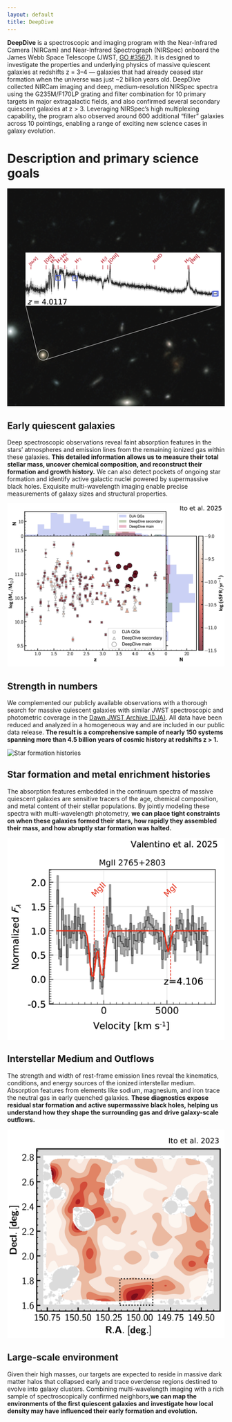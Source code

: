 ```yaml
---
layout: default
title: DeepDive
---
```


<!-- # DeepDive -->

**DeepDive** is a spectroscopic and imaging program with the Near-Infrared Camera (NIRCam) and Near-Infrared Spectrograph (NIRSpec) onboard the James Webb Space Telescope (JWST, [GO #3567](https://www.stsci.edu/jwst/science-execution/program-information?id=3567)). It is designed to investigate the properties and underlying physics of massive quiescent galaxies at redshifts z = 3–4 — galaxies that had already ceased star formation when the universe was just ~2 billion years old. DeepDive collected NIRCam imaging and deep, medium-resolution NIRSpec spectra using the G235M/F170LP grating and filter combination for 10 primary targets in major extragalactic fields, and also confirmed several secondary quiescent galaxies at z > 3. Leveraging NIRSpec’s high multiplexing capability, the program also observed around 600 additional “filler” galaxies across 10 pointings, enabling a range of exciting new science cases in galaxy evolution.

# Description and primary science goals

<!-- <div class="science-section">
  <div class="science-row">
    <img src="images/website_sxds_27434.png" alt="Quiescent Galaxies">
    <div>
      <h2>Early quiescent galaxies</h2>
      <p>Deep spectroscopic observations reveal faint absorption features in the stars’ atmospheres and emission lines from the remaining ionized gas within these galaxies. <b>This detailed information allows us to measure their total stellar mass, uncover chemical composition, and reconstruct their formation and growth history.</b> We can also detect pockets of ongoing star formation and identify active galactic nuclei powered by supermassive black holes. Exquisite multi-wavelength imaging enable precise measurements of galaxy sizes and structural properties.</p>
    </div>
  </div> -->

<div class="science-section">
  <div class="science-row">
    <a href="https://ui.adsabs.harvard.edu/abs/2025arXiv250622642I/abstract" target="_blank" rel="noopener noreferrer">
      <img src="images/website_sxds_27434.png" alt="Quiescent Galaxies">
    </a>
    <div>
      <h2>Early quiescent galaxies</h2>
      <p>
        Deep spectroscopic observations reveal faint absorption features in the stars’ atmospheres and emission lines from the remaining ionized gas within these galaxies.
        <b>This detailed information allows us to measure their total stellar mass, uncover chemical composition, and reconstruct their formation and growth history.</b>
        We can also detect pockets of ongoing star formation and identify active galactic nuclei powered by supermassive black holes. Exquisite multi-wavelength imaging enable precise measurements of galaxy sizes and structural properties.
      </p>
    </div>
  </div>
</div>

<div class="science-row reverse">
  <img src="images/statistics.jpg" alt="Strength in numbers">
  <div>
    <h2>Strength in numbers</h2>
    <p>We complemented our publicly available observations with a thorough search for massive quiescent galaxies with similar JWST spectroscopic and photometric coverage in the 
      <a href="https://dawn-cph.github.io/dja/index.html" target="_blank" rel="noopener noreferrer">Dawn JWST Archive (DJA)</a>. 
      All data have been reduced and analyzed in a homogeneous way and are included in our public data release. 
      <b>The result is a comprehensive sample of nearly 150 systems spanning more than 4.5 billion years of cosmic history at redshifts z > 1.</b>
    </p>
  </div>
</div>

  <div class="science-row">
    <img src="/images/sfhs.jpg" alt="Star formation histories">
    <div>
      <h2>Star formation and metal enrichment histories</h2>
      <p>The absorption features embedded in the continuum spectra of massive quiescent galaxies are sensitive tracers of the age, chemical composition, and metal content of their stellar populations. By jointly modeling these spectra with multi-wavelength photometry, <b>we can place tight constraints on when these galaxies formed their stars, how rapidly they assembled their mass, and how abruptly star formation was halted.</b></p>
    </div>
  </div>

 <div class="science-row reverse">
  <img src="images/ism_outflows.png" alt="Interstellar medium and outflows">
  <div>
    <h2>Interstellar Medium and Outflows</h2>
    <p>
    The strength and width of rest-frame emission lines reveal the kinematics, conditions, and energy sources of the ionized interstellar medium. Absorption features from elements like sodium, magnesium, and iron trace the neutral gas in early quenched galaxies. <b>These diagnostics expose residual star formation and active supermassive black holes, helping us understand how they shape the surrounding gas and drive galaxy-scale outflows.</b>
    </p>
  </div>
</div>

  <div class="science-row">
    <img src="images/environment.jpg" alt="Environment">
    <div>
      <h2>Large-scale environment</h2>
      <p>Given their high masses, our targets are expected to reside in massive dark matter halos that collapsed early and trace overdense regions destined to evolve into galaxy clusters. Combining multi-wavelength imaging with a rich sample of spectroscopically confirmed neighbors,<b>we can map the environments of the first quiescent galaxies and investigate how local density may have influenced their early formation and evolution.</b></p>
    </div>
  </div>

</div>
